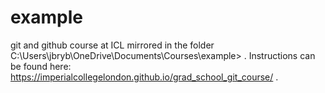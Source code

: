 # example
git and github course at ICL
mirrored in the folder C:\Users\jbryb\OneDrive\Documents\Courses\example> .
Instructions can be found here: https://imperialcollegelondon.github.io/grad_school_git_course/ .

